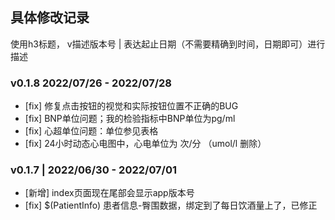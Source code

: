 ## 具体修改记录
使用h3标题， v描述版本号 | 表达起止日期（不需要精确到时间，日期即可）进行描述

### v0.1.8 2022/07/26 - 2022/07/28
- [fix] 修复点击按钮的视觉和实际按钮位置不正确的BUG
- [fix] BNP单位问题；我的检验指标中BNP单位为pg/ml
- [fix] 心超单位问题：单位参见表格
- [fix] 24小时动态心电图中，心电单位为 次/分 （umol/l 删除）

### v0.1.7 | 2022/06/30 - 2022/07/01
- [新增] index页面现在尾部会显示app版本号 
- [fix] $(PatientInfo) 患者信息-臀围数据，绑定到了每日饮酒量上了，已修正
